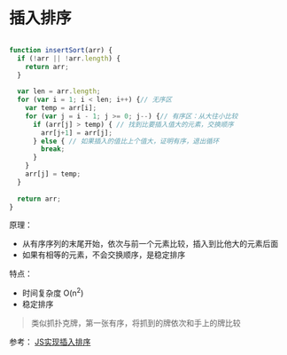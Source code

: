 # 插入排序
```javascript

function insertSort(arr) {
  if (!arr || !arr.length) {
    return arr;
  }
  
  var len = arr.length;
  for (var i = 1; i < len; i++) {// 无序区
    var temp = arr[i];
    for (var j = i - 1; j >= 0; j--) {// 有序区：从大往小比较
      if (arr[j] > temp) { // 找到比要插入值大的元素，交换顺序
        arr[j+1] = arr[j];
      } else { // 如果插入的值比上个值大，证明有序，退出循环
        break;
      }
    }
    arr[j] = temp;
  }
  
  return arr;
}

```

原理：
* 从有序序列的末尾开始，依次与前一个元素比较，插入到比他大的元素后面
* 如果有相等的元素，不会交换顺序，是稳定排序

特点：
* 时间复杂度 O(n<sup>2</sup>)
* 稳定排序

> 类似抓扑克牌，第一张有序，将抓到的牌依次和手上的牌比较

参考：
  [JS实现插入排序](https://segmentfault.com/a/1190000015489767)
